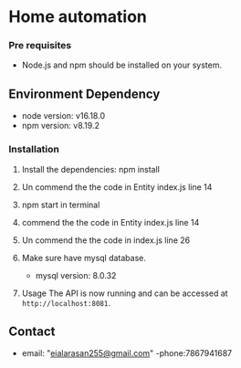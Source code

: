 # Home automation
### Pre requisites
- Node.js and npm should be installed on your system.

## Environment Dependency
- node version: v16.18.0
- npm version: v8.19.2

### Installation
1. Install the dependencies:
    npm install
2. Un commend the the code in Entity index.js line 14
3. npm start in terminal
4. commend the the code in Entity index.js line 14
5. Un commend the the code in  index.js line 26
2. Make sure have mysql database.
    - mysql version: 8.0.32

3. Usage
    The API is now running and can be accessed at `http://localhost:8081`.






## Contact
- email: "eialarasan255@gmail.com"
-phone:7867941687